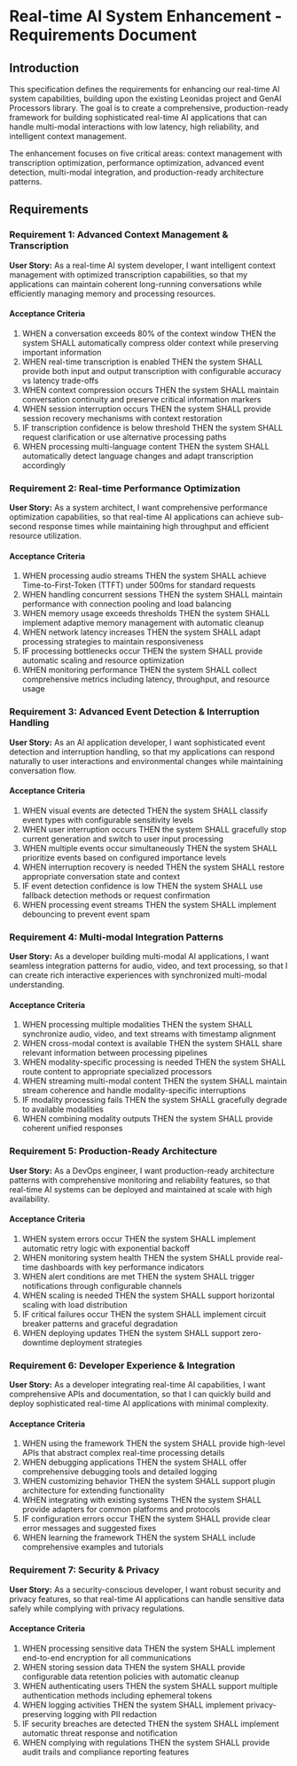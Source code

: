 # Real-time AI System Enhancement - Requirements Document

## Introduction

This specification defines the requirements for enhancing our real-time AI system capabilities, building upon the existing Leonidas project and GenAI Processors library. The goal is to create a comprehensive, production-ready framework for building sophisticated real-time AI applications that can handle multi-modal interactions with low latency, high reliability, and intelligent context management.

The enhancement focuses on five critical areas: context management with transcription optimization, performance optimization, advanced event detection, multi-modal integration, and production-ready architecture patterns.

## Requirements

### Requirement 1: Advanced Context Management & Transcription

**User Story:** As a real-time AI system developer, I want intelligent context management with optimized transcription capabilities, so that my applications can maintain coherent long-running conversations while efficiently managing memory and processing resources.

#### Acceptance Criteria

1. WHEN a conversation exceeds 80% of the context window THEN the system SHALL automatically compress older context while preserving important information
2. WHEN real-time transcription is enabled THEN the system SHALL provide both input and output transcription with configurable accuracy vs latency trade-offs
3. WHEN context compression occurs THEN the system SHALL maintain conversation continuity and preserve critical information markers
4. WHEN session interruption occurs THEN the system SHALL provide session recovery mechanisms with context restoration
5. IF transcription confidence is below threshold THEN the system SHALL request clarification or use alternative processing paths
6. WHEN processing multi-language content THEN the system SHALL automatically detect language changes and adapt transcription accordingly

### Requirement 2: Real-time Performance Optimization

**User Story:** As a system architect, I want comprehensive performance optimization capabilities, so that real-time AI applications can achieve sub-second response times while maintaining high throughput and efficient resource utilization.

#### Acceptance Criteria

1. WHEN processing audio streams THEN the system SHALL achieve Time-to-First-Token (TTFT) under 500ms for standard requests
2. WHEN handling concurrent sessions THEN the system SHALL maintain performance with connection pooling and load balancing
3. WHEN memory usage exceeds thresholds THEN the system SHALL implement adaptive memory management with automatic cleanup
4. WHEN network latency increases THEN the system SHALL adapt processing strategies to maintain responsiveness
5. IF processing bottlenecks occur THEN the system SHALL provide automatic scaling and resource optimization
6. WHEN monitoring performance THEN the system SHALL collect comprehensive metrics including latency, throughput, and resource usage

### Requirement 3: Advanced Event Detection & Interruption Handling

**User Story:** As an AI application developer, I want sophisticated event detection and interruption handling, so that my applications can respond naturally to user interactions and environmental changes while maintaining conversation flow.

#### Acceptance Criteria

1. WHEN visual events are detected THEN the system SHALL classify event types with configurable sensitivity levels
2. WHEN user interruption occurs THEN the system SHALL gracefully stop current generation and switch to user input processing
3. WHEN multiple events occur simultaneously THEN the system SHALL prioritize events based on configured importance levels
4. WHEN interruption recovery is needed THEN the system SHALL restore appropriate conversation state and context
5. IF event detection confidence is low THEN the system SHALL use fallback detection methods or request confirmation
6. WHEN processing event streams THEN the system SHALL implement debouncing to prevent event spam

### Requirement 4: Multi-modal Integration Patterns

**User Story:** As a developer building multi-modal AI applications, I want seamless integration patterns for audio, video, and text processing, so that I can create rich interactive experiences with synchronized multi-modal understanding.

#### Acceptance Criteria

1. WHEN processing multiple modalities THEN the system SHALL synchronize audio, video, and text streams with timestamp alignment
2. WHEN cross-modal context is available THEN the system SHALL share relevant information between processing pipelines
3. WHEN modality-specific processing is needed THEN the system SHALL route content to appropriate specialized processors
4. WHEN streaming multi-modal content THEN the system SHALL maintain stream coherence and handle modality-specific interruptions
5. IF modality processing fails THEN the system SHALL gracefully degrade to available modalities
6. WHEN combining modality outputs THEN the system SHALL provide coherent unified responses

### Requirement 5: Production-Ready Architecture

**User Story:** As a DevOps engineer, I want production-ready architecture patterns with comprehensive monitoring and reliability features, so that real-time AI systems can be deployed and maintained at scale with high availability.

#### Acceptance Criteria

1. WHEN system errors occur THEN the system SHALL implement automatic retry logic with exponential backoff
2. WHEN monitoring system health THEN the system SHALL provide real-time dashboards with key performance indicators
3. WHEN alert conditions are met THEN the system SHALL trigger notifications through configurable channels
4. WHEN scaling is needed THEN the system SHALL support horizontal scaling with load distribution
5. IF critical failures occur THEN the system SHALL implement circuit breaker patterns and graceful degradation
6. WHEN deploying updates THEN the system SHALL support zero-downtime deployment strategies

### Requirement 6: Developer Experience & Integration

**User Story:** As a developer integrating real-time AI capabilities, I want comprehensive APIs and documentation, so that I can quickly build and deploy sophisticated real-time AI applications with minimal complexity.

#### Acceptance Criteria

1. WHEN using the framework THEN the system SHALL provide high-level APIs that abstract complex real-time processing details
2. WHEN debugging applications THEN the system SHALL offer comprehensive debugging tools and detailed logging
3. WHEN customizing behavior THEN the system SHALL support plugin architecture for extending functionality
4. WHEN integrating with existing systems THEN the system SHALL provide adapters for common platforms and protocols
5. IF configuration errors occur THEN the system SHALL provide clear error messages and suggested fixes
6. WHEN learning the framework THEN the system SHALL include comprehensive examples and tutorials

### Requirement 7: Security & Privacy

**User Story:** As a security-conscious developer, I want robust security and privacy features, so that real-time AI applications can handle sensitive data safely while complying with privacy regulations.

#### Acceptance Criteria

1. WHEN processing sensitive data THEN the system SHALL implement end-to-end encryption for all communications
2. WHEN storing session data THEN the system SHALL provide configurable data retention policies with automatic cleanup
3. WHEN authenticating users THEN the system SHALL support multiple authentication methods including ephemeral tokens
4. WHEN logging activities THEN the system SHALL implement privacy-preserving logging with PII redaction
5. IF security breaches are detected THEN the system SHALL implement automatic threat response and notification
6. WHEN complying with regulations THEN the system SHALL provide audit trails and compliance reporting features